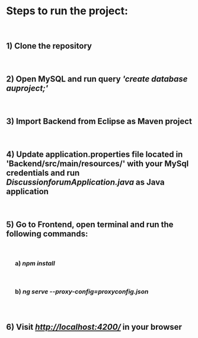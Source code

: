 <h1> Steps to run the project: </h1> <br>
<h2> 1) Clone the repository </h2> <br>
<h2> 2) Open MySQL and run query <i>'create database auproject;'</i> </h2> <br>
<h2> 3) Import Backend from Eclipse as Maven project </h2> <br>
<h2> 4) Update application.properties file located in 'Backend/src/main/resources/' with your MySql credentials and run <i>DiscussionforumApplication.java</i> as Java application </h2> <br>
<h2> 5) Go to Frontend, open terminal and run the following commands: </h2> <br>
 <ul>
  <h3>  a) <i>npm install</i> </h3> <br>
  <h3>  b) <i>ng serve --proxy-config=proxyconfig.json</i> <h3> <br> 
 </ul>
    <h2> 6) Visit <i><a href="http://localhost:4200/">http://localhost:4200/</a> </i> in your browser </h2> <br>
